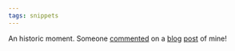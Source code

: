```yaml
---
tags: snippets
---
```


An historic moment. Someone [commented](/comments/4634/) on a [blog](/blog) [post](/blog/looking-for-a-more-pleasant-man-page-authoring-solution) of mine!

